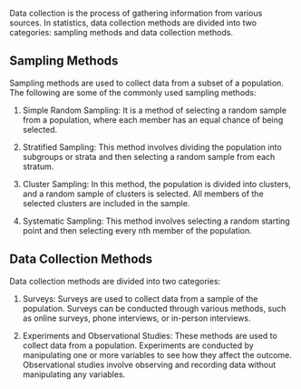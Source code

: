 Data collection is the process of gathering information from various sources. In statistics, data collection methods are divided into two categories: sampling methods and data collection methods.

## Sampling Methods

Sampling methods are used to collect data from a subset of a population. The following are some of the commonly used sampling methods:

1.  Simple Random Sampling: It is a method of selecting a random sample from a population, where each member has an equal chance of being selected.
    
2.  Stratified Sampling: This method involves dividing the population into subgroups or strata and then selecting a random sample from each stratum.
    
3.  Cluster Sampling: In this method, the population is divided into clusters, and a random sample of clusters is selected. All members of the selected clusters are included in the sample.
    
4.  Systematic Sampling: This method involves selecting a random starting point and then selecting every nth member of the population.
    

## Data Collection Methods

Data collection methods are divided into two categories:

1.  Surveys: Surveys are used to collect data from a sample of the population. Surveys can be conducted through various methods, such as online surveys, phone interviews, or in-person interviews.
    
2.  Experiments and Observational Studies: These methods are used to collect data from a population. Experiments are conducted by manipulating one or more variables to see how they affect the outcome. Observational studies involve observing and recording data without manipulating any variables.